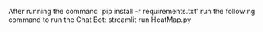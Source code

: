 After running the command 'pip install -r requirements.txt' run the following command to run the Chat Bot:
streamlit run HeatMap.py